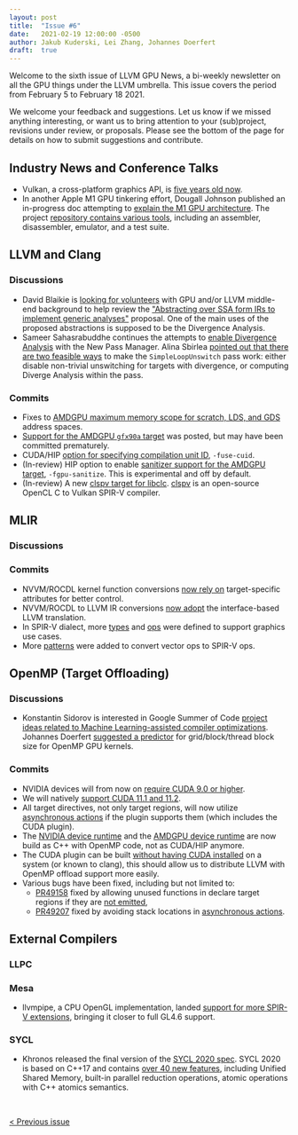 ```yaml
---
layout: post
title:  "Issue #6"
date:   2021-02-19 12:00:00 -0500
author: Jakub Kuderski, Lei Zhang, Johannes Doerfert
draft:  true
---
```


Welcome to the sixth issue of LLVM GPU News, a bi-weekly newsletter on all the GPU things under the LLVM umbrella.
This issue covers the period from February 5 to February 18 2021.

We welcome your feedback and suggestions. Let us know if we missed anything interesting, or want us to bring attention to your (sub)project, revisions under review, or proposals. Please see the bottom of the page for details on how to submit suggestions and contribute.


## Industry News and Conference Talks
*  Vulkan, a cross-platform graphics API, is [five years old now](https://www.phoronix.com/scan.php?page=news_item&px=Vulkan-Turns-Five-Years-Old).
*  In another Apple M1 GPU tinkering effort, Dougall Johnson published an in-progress doc attempting to [explain the M1 GPU architecture](https://dougallj.github.io/applegpu/docs.html). The project [repository contains various tools](https://github.com/dougallj/applegpu), including an assembler, disassembler, emulator, and a test suite.

##  LLVM and Clang

### Discussions
*  David Blaikie is [looking for volunteers](https://lists.llvm.org/pipermail/llvm-dev/2021-February/148467.html) with GPU and/or LLVM middle-end background to help review the ["Abstracting over SSA form IRs to implement generic analyses"](https://lists.llvm.org/pipermail/llvm-dev/2020-December/147433.html) proposal. One of the main uses of the proposed abstractions is supposed to be the Divergence Analysis.
*  Sameer Sahasrabuddhe continues the attempts to [enable Divergence Analysis](https://reviews.llvm.org/D96615) with the New Pass Manager. Alina Sbirlea [pointed out that there are two feasible ways](https://lists.llvm.org/pipermail/llvm-dev/2021-February/148600.html) to make the `SimpleLoopUnswitch` pass work: either disable non-trivial unswitching for targets with divergence, or computing Diverge Analysis within the pass.

### Commits 
*  Fixes to [AMDGPU maximum memory scope for scratch, LDS, and GDS](https://reviews.llvm.org/D96643) address spaces.
*  [Support for the AMDGPU `gfx90a` target](https://reviews.llvm.org/D96906) was posted, but may have been committed prematurely.
*  CUDA/HIP [option for specifying compilation unit ID](https://reviews.llvm.org/D95007), `-fuse-cuid`. 
*  (In-review) HIP option to enable [sanitizer support for the AMDGPU target](https://reviews.llvm.org/D96835), `-fgpu-sanitize`. This is experimental and off by default.
*  (In-review) A new [clspv target for libclc](https://reviews.llvm.org/D94013). [clspv](https://github.com/google/clspv) is an open-source OpenCL C to Vulkan SPIR-V compiler.

## MLIR

### Discussions

### Commits

*  NVVM/ROCDL kernel function conversions [now rely on](https://reviews.llvm.org/D96591) target-specific attributes for better control.
*  NVVM/ROCDL to LLVM IR conversions [now adopt](https://reviews.llvm.org/D96592) the interface-based LLVM translation.
*  In SPIR-V dialect, more [types](https://reviews.llvm.org/D96169) and [ops](https://reviews.llvm.org/D96527) were defined to support graphics use cases.
*  More [patterns](https://reviews.llvm.org/D96042) were added to convert vector ops to SPIR-V ops.

## OpenMP (Target Offloading)

### Discussions
*  Konstantin Sidorov is interested in Google Summer of Code [project ideas related to Machine Learning-assisted compiler optimizations](https://lists.llvm.org/pipermail/llvm-dev/2021-January/147908.html). Johannes Doerfert [suggested a predictor](https://lists.llvm.org/pipermail/llvm-dev/2021-February/148386.html) for grid/block/thread block size for OpenMP GPU kernels.

### Commits

* NVIDIA devices will from now on [require CUDA 9.0 or higher](https://reviews.llvm.org/D97003).
* We will natively [support CUDA 11.1 and 11.2](https://reviews.llvm.org/D97004).
* All target directives, not only target regions, will now utilize [asynchronous actions](https://reviews.llvm.org/D96379) if the plugin supports them (which includes the CUDA plugin).
* The [NVIDIA device runtime](https://reviews.llvm.org/D94745) and the [AMDGPU device runtime](https://reviews.llvm.org/D96533) are now build as C++ with OpenMP code, not as CUDA/HIP anymore.
* The CUDA plugin can be built [without having CUDA installed](https://reviews.llvm.org/D95155) on a system (or known to clang), this should allow us to distribute LLVM with OpenMP offload support more easily.
* Various bugs have been fixed, including but not limited to:
  -  [PR49158](https://llvm.org/PR49158) fixed by allowing unused functions in declare target regions if they are [not emitted](https://reviews.llvm.org/D95928),
  -  [PR49207](https://llvm.org/PR49207) fixed by avoiding stack locations in [asynchronous actions](https://reviews.llvm.org/D96667).


## External Compilers

### LLPC

### Mesa
*  llvmpipe, a CPU OpenGL implementation, landed [support for more SPIR-V extensions](https://gitlab.freedesktop.org/mesa/mesa/-/merge_requests/8972), bringing it closer to full GL4.6 support.

### SYCL
*  Khronos released the final version of the [SYCL 2020 spec](https://www.khronos.org/blog/sycl-2020-what-do-you-need-to-know). SYCL 2020 is based on C++17 and contains [over 40 new features](https://www.khronos.org/news/press/khronos-releases-sycl-2020-final-specification), including Unified Shared Memory, built-in parallel reduction operations, atomic operations with C++ atomics semantics.

<br/>
<p style="text-align:left;">
    <a href="{% post_url 2021-02-05-issue-5 %}"> < Previous issue</a>
    <span style="float:right;">
        <!--<a href="{% post_url 2021-02-19-issue-6 %}"> Next issue > </a>-->
    </span>
</p>
